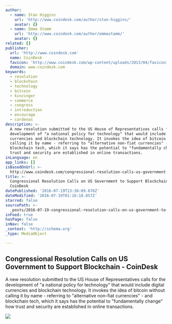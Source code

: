 ```yaml
---
author:
  - name: Stan Higgins
    url: 'http://www.coindesk.com/author/stan-higgins/'
    avatar: {}
  - name: Emma Stamm
    url: 'http://www.coindesk.com/author/emmastamm/'
    avatar: {}
related: []
publisher:
  url: 'http://www.coindesk.com'
  name: CoinDesk
  favicon: 'http://www.coindesk.com/wp-content/uploads/2013/04/favicon1.ico'
  domain: www.coindesk.com
keywords:
  - resolution
  - blockchain
  - technology
  - bitcoin
  - kinzinger
  - commerce
  - congress
  - introduction
  - encourage
  - cardenas
description: >-
  A new resolution submitted to the US House of Representatives calls for the
  development of "a national policy for technology" that would include digital
  currencies and blockchain technology. It invokes the idea of bitcoin without
  calling it by name - referring to "alternative non-fiat currencies" - and
  blockchain tech, which it says has the potential to "fundamentally change" how
  trust and security are established in online transactions.
inLanguage: en
app_links: []
isBasedOnUrl: >-
  http://www.coindesk.com/congressional-resolution-calls-us-government-support-blockchain/
title: >-
  Congressional Resolution Calls on US Government to Support Blockchain -
  CoinDesk
datePublished: '2016-07-19T13:36:09.876Z'
dateModified: '2016-07-19T01:16:18.857Z'
starred: false
sourcePath: >-
  _posts/2016-07-19-congressional-resolution-calls-on-us-government-to-support-b.md
inFeed: true
hasPage: false
inNav: false
_context: 'http://schema.org'
_type: MediaObject

---
```

<article style=""><h1>Congressional Resolution Calls on US Government to Support Blockchain - CoinDesk</h1><p>A new resolution submitted to the US House of Representatives calls for the development of "a national policy for technology" that would include digital currencies and blockchain technology. It invokes the idea of bitcoin without calling it by name - referring to "alternative non-fiat currencies" - and blockchain tech, which it says has the potential to "fundamentally change" how trust and security are established in online transactions.</p><img src="https://media.coindesk.com/uploads/2016/07/Congress.jpg" /></article>